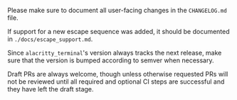Please make sure to document all user-facing changes in the
`CHANGELOG.md` file.

If support for a new escape sequence was added, it should be documented
in `./docs/escape_support.md`.

Since `alacritty_terminal`'s version always tracks the next release, make sure
that the version is bumped according to semver when necessary.

Draft PRs are always welcome, though unless otherwise requested PRs will
not be reviewed until all required and optional CI steps are successful
and they have left the draft stage.
